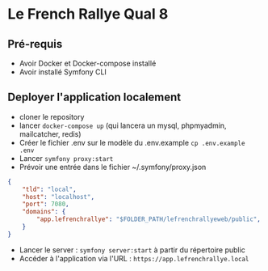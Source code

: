 # Le French Rallye Qual 8

## Pré-requis
  * Avoir Docker et Docker-compose installé
  * Avoir installé Symfony CLI
## Deployer l'application localement

  * cloner le repository
  * lancer `docker-compose up` (qui lancera un mysql, phpmyadmin, mailcatcher, redis)
  * Créer le fichier .env sur le modèle du .env.example `cp .env.example .env`
  * Lancer `symfony proxy:start`
  * Prévoir une entrée dans le fichier ~/.symfony/proxy.json
```json
{
    "tld": "local",
    "host": "localhost",
    "port": 7080,
    "domains": {
        "app.lefrenchrallye": "$FOLDER_PATH/lefrenchrallyeweb/public",
    }
}
```
  * Lancer le server : `symfony server:start` à partir du répertoire public
  * Accéder à l'application via l'URL : `https://app.lefrenchrallye.local`
